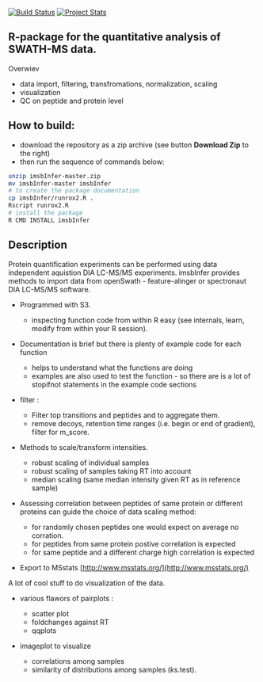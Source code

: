 [![Build Status](https://travis-ci.org/wolski/imsbInfer.svg?branch=master)](https://travis-ci.org/wolski/imsbInfer)
[![Project Stats](https://www.ohloh.net/p/imsbInfer/widgets/project_thin_badge.gif)](https://www.ohloh.net/p/imsbInfer)

## R-package for the quantitative analysis of SWATH-MS data.

Overwiev

- data import, filtering, transfromations, normalization,  scaling
- visualization
- QC on peptide and protein level

## How to build:

- download the repository as a zip archive (see button __Download Zip__ to the right)
- then run the sequence of commands below:

```sh
unzip imsbInfer-master.zip
mv imsbInfer-master imsbInfer
# to create the package documentation 
cp imsbInfer/runrox2.R .
Rscript runrox2.R 
# install the package
R CMD INSTALL imsbInfer
```

## Description

Protein quantification experiments can be performed using data independent aquistion DIA LC-MS/MS experiments.
imsbInfer provides methods to import data from openSwath - feature-alinger or spectronaut DIA LC-MS/MS software.


* Programmed with S3. 
  * inspecting function code from within R easy (see internals, learn, modify from within your R session).

* Documentation is brief but there is plenty of example code for each function 
  * helps to understand what the functions are doing
  * examples are also used to test the function - so there are is a lot of stopifnot statements in the example code sections

* filter :
  * Filter top transitions and peptides and to aggregate them.
  * remove decoys, retention time ranges (i.e. begin or end of gradient), filter for m_score.

* Methods to scale/transform intensities.
  - robust scaling of individual samples
  - robust scaling of samples taking RT into account
  - median scaling (same median intensity given RT as in reference sample)

* Assessing correlation between peptides of same protein or different proteins can guide the choice of data scaling method:
  - for randomly chosen peptides one would expect on average no corration.
  - for peptides from same protein postive correlation is expected
  - for same peptide and a different charge high correlation is expected

* Export to MSstats [http://www.msstats.org/](http://www.msstats.org/)

A lot of cool stuff to do visualization of the data.

* various flawors of pairplots : 
  - scatter plot
  - foldchanges against RT
  - qqplots

* imageplot to visualize 
  - correlations among samples
  - similarity of distributions among samples (ks.test).
